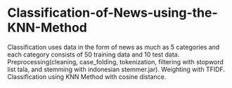 # Classification-of-News-using-the-KNN-Method

Classification uses data in the form of news as much as 5 categories and each category consists of 50 training data and 10 test data. 
Preprocessing(cleaning, case_folding, tokenization, filtering with stopword list tala, and stemming with indonesian stemmer.jar).
Weighting with TFIDF.
Classification using KNN Method with cosine distance.

